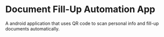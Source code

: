 # Document Fill-Up Automation App
A android application that uses QR code to scan personal info and fill-up documents automatically.
